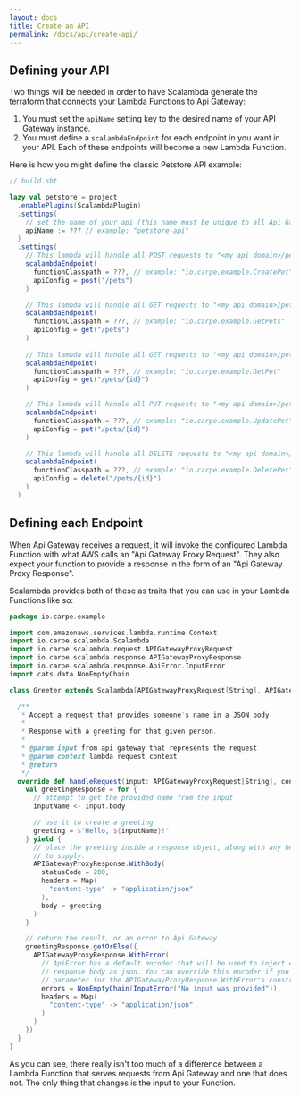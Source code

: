 ```yaml
---
layout: docs
title: Create an API
permalink: /docs/api/create-api/
---
```


## Defining your API

Two things will be needed in order to have Scalambda generate the terraform that connects your Lambda Functions to Api Gateway:
1. You must set the `apiName` setting key to the desired name of your API Gateway instance. 
1. You must define a `scalambdaEndpoint` for each endpoint in you want in your API. Each of these endpoints will become a new Lambda Function. 

Here is how you might define the classic Petstore API example:

```scala
// build.sbt

lazy val petstore = project
  .enablePlugins(ScalambdaPlugin)
  .settings(
    // set the name of your api (this name must be unique to all Api Gateway instances in your current AWS Region)
    apiName := ??? // example: "petstore-api"
  )
  .settings(
    // This lambda will handle all POST requests to "<my api domain>/pets"
    scalambdaEndpoint(
      functionClasspath = ???, // example: "io.carpe.example.CreatePet"
      apiConfig = post("/pets")
    )   

    // This lambda will handle all GET requests to "<my api domain>/pets"
    scalambdaEndpoint(
      functionClasspath = ???, // example: "io.carpe.example.GetPets"
      apiConfig = get("/pets")
    )
  
    // This lambda will handle all GET requests to "<my api domain>/pets/<some pet id>"
    scalambdaEndpoint(
      functionClasspath = ???, // example: "io.carpe.example.GetPet"
      apiConfig = get("/pets/{id}")
    )

    // This lambda will handle all PUT requests to "<my api domain>/pets/<some pet id>"
    scalambdaEndpoint(
      functionClasspath = ???, // example: "io.carpe.example.UpdatePet"
      apiConfig = put("/pets/{id}")
    )

    // This lambda will handle all DELETE requests to "<my api domain>/pets/<some pet id>"
    scalambdaEndpoint(
      functionClasspath = ???, // example: "io.carpe.example.DeletePet"
      apiConfig = delete("/pets/{id}")
    )
  )
```

## Defining each Endpoint 

When Api Gateway receives a request, it will invoke the configured Lambda Function with what AWS calls an "Api Gateway Proxy Request". They also expect your function to provide a response in the form of an "Api Gateway Proxy Response".

Scalambda provides both of these as traits that you can use in your Lambda Functions like so:

```scala
package io.carpe.example

import com.amazonaws.services.lambda.runtime.Context
import io.carpe.scalambda.Scalambda
import io.carpe.scalambda.request.APIGatewayProxyRequest
import io.carpe.scalambda.response.APIGatewayProxyResponse
import io.carpe.scalambda.response.ApiError.InputError
import cats.data.NonEmptyChain

class Greeter extends Scalambda[APIGatewayProxyRequest[String], APIGatewayProxyResponse[String]] {

  /**
   * Accept a request that provides someone's name in a JSON body.
   *
   * Response with a greeting for that given person.
   *
   * @param input from api gateway that represents the request
   * @param context lambda request context
   * @return
   */
  override def handleRequest(input: APIGatewayProxyRequest[String], context: Context): APIGatewayProxyResponse[String] = {
    val greetingResponse = for {
      // attempt to get the provided name from the input
      inputName <- input.body

      // use it to create a greeting
      greeting = s"Hello, ${inputName}!"
    } yield {
      // place the greeting inside a response object, along with any headers that you'd like
      // to supply. 
      APIGatewayProxyResponse.WithBody(
        statusCode = 200,
        headers = Map(
          "content-type" -> "application/json"
        ),
        body = greeting
      )
    }

    // return the result, or an error to Api Gateway
    greetingResponse.getOrElse({
      APIGatewayProxyResponse.WithError(
        // ApiError has a default encoder that will be used to inject errors into the 
        // response body as json. You can override this encoder if you'd like, it is an implicit
        // parameter for the APIGatewayProxyResponse.WithError's constructor 
        errors = NonEmptyChain(InputError("No input was provided")),        
        headers = Map(
          "content-type" -> "application/json"
        )
      )
    })
  }
}
```

As you can see, there really isn't too much of a difference between a Lambda Function that serves requests from Api Gateway and one that does not. The only thing that changes is the input to your Function.